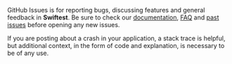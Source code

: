 GitHub Issues is for reporting bugs, discussing features and general feedback in **Swiftest**. Be sure to check our [documentation](http://cocoadocs.org/docsets/Swiftest), [FAQ](https://github.com/brian/Swiftest/wiki/FAQ) and [past issues](https://github.com/brian/Swiftest/issues?state=closed) before opening any new issues.

If you are posting about a crash in your application, a stack trace is helpful, but additional context, in the form of code and explanation, is necessary to be of any use.
